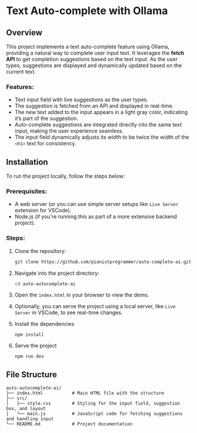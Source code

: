 # Text Auto-complete with Ollama

## Overview

This project implements a text auto-complete feature using Ollama, providing a natural way to complete user input text. It leverages the **fetch API** to get completion suggestions based on the text input. As the user types, suggestions are displayed and dynamically updated based on the current text.

### Features:
- Text input field with live suggestions as the user types.
- The suggestion is fetched from an API and displayed in real-time.
- The new text added to the input appears in a light gray color, indicating it’s part of the suggestion.
- Auto-complete suggestions are integrated directly into the same text input, making the user experience seamless.
- The input field dynamically adjusts its width to be twice the width of the `<h1>` text for consistency.


## Installation

To run the project locally, follow the steps below:

### Prerequisites:
- A web server (or you can use simple server setups like `Live Server` extension for VSCode).
- Node.js (if you're running this as part of a more extensive backend project).

### Steps:
1. Clone the repository:
    ```bash
    git clone https://github.com/pianistprogrammer/auto-complete-ai.git
    ```
   
2. Navigate into the project directory:
    ```bash
    cd auto-autocomplete-ai
    ```

3. Open the `index.html` in your browser to view the demo.

4. Optionally, you can serve the project using a local server, like `Live Server` in VSCode, to see real-time changes.

5. Install the dependencies 

    `npm install`

6. Serve the project 

    `npm run dev`

## File Structure

```plaintext
auto-autocomplete-ai/
├── index.html           # Main HTML file with the structure
├── src/
│   ├── style.css        # Styling for the input field, suggestion box, and layout
│   └── main.js          # JavaScript code for fetching suggestions and handling input
└── README.md            # Project documentation
